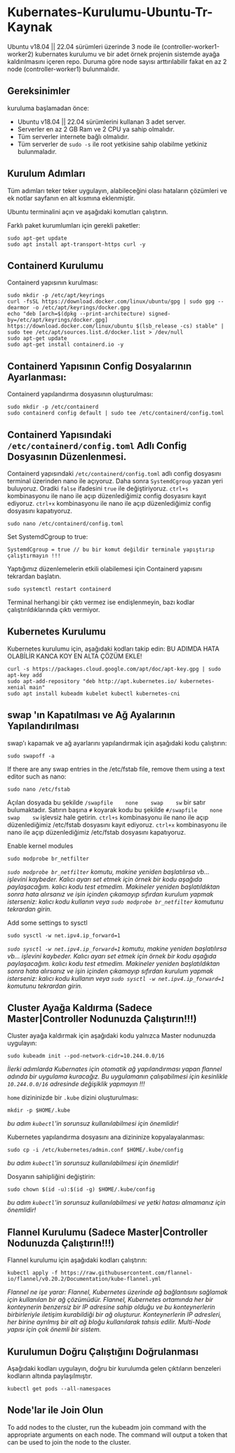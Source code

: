 # Kubernates-Kurulumu-Ubuntu-Tr-Kaynak
Ubuntu v18.04 || 22.04 sürümleri üzerinde 3 node ile (controller-worker1-worker2) kubernates kurulumu ve bir adet örnek projenin sistemde ayağa kaldırılmasını içeren repo. Duruma göre node sayısı arttırılabilir fakat en az 2 node (controller-worker1) bulunmalıdır.

## Gereksinimler
kuruluma başlamadan önce:

- Ubuntu v18.04 || 22.04 sürümlerini kullanan 3 adet server. 
- Serverler en az 2 GB Ram ve 2 CPU ya sahip olmalıdır.
- Tüm serverler internete bağlı olmalıdır.
- Tüm serverler de ```sudo -s``` ile root yetkisine sahip olabilme yetkiniz bulunmaladır.

## Kurulum Adımları
Tüm adımları teker teker uygulayın, alabileceğini olası hataların çözümleri ve ek notlar sayfanın en alt kısmına eklenmiştir.

Ubuntu terminalini açın ve aşağıdaki komutları çalıştırın.

Farklı paket kurumlumları için gerekli paketler:
```
sudo apt-get update
sudo apt install apt-transport-https curl -y
```

## Containerd Kurulumu
Containerd yapısının kurulması:

```
sudo mkdir -p /etc/apt/keyrings
curl -fsSL https://download.docker.com/linux/ubuntu/gpg | sudo gpg --dearmor -o /etc/apt/keyrings/docker.gpg
echo "deb [arch=$(dpkg --print-architecture) signed-by=/etc/apt/keyrings/docker.gpg] https://download.docker.com/linux/ubuntu $(lsb_release -cs) stable" | sudo tee /etc/apt/sources.list.d/docker.list > /dev/null
sudo apt-get update
sudo apt-get install containerd.io -y
```

## Containerd Yapısının Config Dosyalarının Ayarlanması:
Containerd yapılandırma dosyasının oluşturulması:

```
sudo mkdir -p /etc/containerd
sudo containerd config default | sudo tee /etc/containerd/config.toml
```

##  Containerd Yapısındaki `/etc/containerd/config.toml` Adlı Config Dosyasının Düzenlenmesi.
Containerd yapısındaki `/etc/containerd/config.toml` adlı config dosyasını terminal üzerinden nano ile açıyoruz.
Daha sonra `SystemdCgroup` yazan yeri buluyoruz. Oradki `false` ifadesini `true` ile değiştiriyoruz.
`ctrl+s` kombinasyonu ile nano ile açıp düzenlediğimiz config dosyasını kayıt ediyoruz.
`ctrl+x` kombinasyonu ile nano ile açıp düzenlediğimiz config dosyasını kapatıyoruz.

```
sudo nano /etc/containerd/config.toml
```

Set SystemdCgroup to true:
```
SystemdCgroup = true // bu bir komut değildir terminale yapıştırıp çalıştırmayın !!!
```

Yaptığımız düzenlemelerin etkili olabilemesi için Containerd yapısını tekrardan başlatın.
```
sudo systemctl restart containerd
```
Terminal herhangi bir çıktı vermez ise endişlenmeyin, bazı kodlar çalıştırıldıklarında çıktı vermiyor.

## Kubernetes Kurulumu
Kubernetes kurulumu için, aşağıdaki kodları takip edin:
BU ADIMDA HATA OLABİLİR KANCA KOY EN ALTA ÇÖZÜM EKLE!
```
curl -s https://packages.cloud.google.com/apt/doc/apt-key.gpg | sudo apt-key add
sudo apt-add-repository "deb http://apt.kubernetes.io/ kubernetes-xenial main"
sudo apt install kubeadm kubelet kubectl kubernetes-cni
```

## swap 'ın Kapatılması ve Ağ Ayalarının Yapılandırılması
swap'ı kapamak ve ağ ayarlarını yapılandırmak için aşağıdaki kodu çalıştırın:

```
sudo swapoff -a
```

If there are any swap entries in the /etc/fstab file, remove them using a text editor such as nano:
```
sudo nano /etc/fstab
```
Açılan dosyada bu şekilde `/swapfile    none    swap    sw` bir satır bulumaktadır. Satırın başına `#` koyarak kodu bu şekilde `#/swapfile    none    swap    sw` işlevsiz hale getirin.
`ctrl+s` kombinasyonu ile nano ile açıp düzenlediğimiz /etc/fstab dosyasını kayıt ediyoruz.
`ctrl+x` kombinasyonu ile nano ile açıp düzenlediğimiz /etc/fstab dosyasını kapatıyoruz.

Enable kernel modules
```
sudo modprobe br_netfilter
```
*`sudo modprobe br_netfilter` komutu, makine yeniden başlatılırsa vb... işlevini kaybeder. Kalıcı ayarı set etmek için örnek bir kodu aşağıda paylaşacağım.*
*kalıcı kodu test etmedim. Makineler yeniden başlatıldıktan sonra hata alırsanız ve işin içinden çıkamayıp sıfırdan kurulum yapmak isterseniz:
kalıcı kodu kullanın veya `sudo modprobe br_netfilter` komutunu tekrardan girin.*

Add some settings to sysctl
```
sudo sysctl -w net.ipv4.ip_forward=1
```
*`sudo sysctl -w net.ipv4.ip_forward=1` komutu, makine yeniden başlatılırsa vb... işlevini kaybeder. Kalıcı ayarı set etmek için örnek bir kodu aşağıda paylaşacağım.*
*kalıcı kodu test etmedim. Makineler yeniden başlatıldıktan sonra hata alırsanız ve işin içinden çıkamayıp sıfırdan kurulum yapmak isterseniz:
kalıcı kodu kullanın veya `sudo sysctl -w net.ipv4.ip_forward=1` komutunu tekrardan girin.*

## Cluster Ayağa Kaldırma (Sadece Master|Controller Nodunuzda Çalıştırın!!!)
Cluster ayağa kaldırmak için aşağıdaki kodu yalnızca Master nodunuzda uygulayın:
```
sudo kubeadm init --pod-network-cidr=10.244.0.0/16
```
*İlerki adımlarda Kubernates için otomatik ağ yapılandırması yapan flannel adında bir uygulama kuracağız. Bu uygulamanın çalışabilmesi için kesinlikle `10.244.0.0/16` adresinde değişiklik yapmayın !!!*

`home` dizininizde bir `.kube` dizini oluşturulması:
```
mkdir -p $HOME/.kube
```
*bu adım `kubectl`'in sorunsuz kullanılabilmesi için önemlidir!*

Kubernetes yapılandırma dosyasını ana dizininize kopyalayalanması:
```
sudo cp -i /etc/kubernetes/admin.conf $HOME/.kube/config
```
*bu adım `kubectl`'in sorunsuz kullanılabilmesi için önemlidir!*

Dosyanın sahipliğini değiştirin:
```
sudo chown $(id -u):$(id -g) $HOME/.kube/config
```
*bu adım `kubectl`'in sorunsuz kullanılabilmesi ve yetki hatası almamanız için önemlidir!*

## Flannel Kurulumu (Sadece Master|Controller Nodunuzda Çalıştırın!!!)
Flannel kurulumu için aşağıdaki kodları çalıştırın:
```
kubectl apply -f https://raw.githubusercontent.com/flannel-io/flannel/v0.20.2/Documentation/kube-flannel.yml
```
*Flannel ne işe yarar: Flannel, Kubernetes üzerinde ağ bağlantısını sağlamak için kullanılan bir ağ çözümüdür. Flannel, Kubernetes ortamında her bir konteynerin benzersiz bir IP adresine sahip olduğu ve bu konteynerlerin birbirleriyle iletişim kurabildiği bir ağ oluşturur. Konteynerlerin IP adresleri, her birine ayrılmış bir alt ağ bloğu kullanılarak tahsis edilir.*
*Multi-Node yapısı için çok önemli bir sistem.*

## Kurulumun Doğru Çalıştığını Doğrulanması
Aşağıdaki kodları uygulayın, doğru bir kurulumda gelen çıktıların benzeleri kodların altında paylaşılmıştır.
```
kubectl get pods --all-namespaces
```

## Node'lar ile Join Olun
To add nodes to the cluster, run the kubeadm join command with the appropriate arguments on each node. The command will output a token that can be used to join the node to the cluster.
